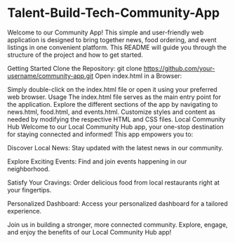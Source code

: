 # Talent-Build-Tech-Community-App
Welcome to our Community App! This simple and user-friendly web application is designed to bring together news, food ordering, and event listings in one convenient platform. This README will guide you through the structure of the project and how to get started.

Getting Started
Clone the Repository:
git clone https://github.com/your-username/community-app.git
Open index.html in a Browser:

Simply double-click on the index.html file or open it using your preferred web browser.
Usage
The index.html file serves as the main entry point for the application.
Explore the different sections of the app by navigating to news.html, food.html, and events.html.
Customize styles and content as needed by modifying the respective HTML and CSS files.
Local Community Hub
Welcome to our Local Community Hub app, your one-stop destination for staying connected and informed! This app empowers you to:

Discover Local News: Stay updated with the latest news in our community.

Explore Exciting Events: Find and join events happening in our neighborhood.

Satisfy Your Cravings: Order delicious food from local restaurants right at your fingertips.

Personalized Dashboard: Access your personalized dashboard for a tailored experience.

Join us in building a stronger, more connected community. Explore, engage, and enjoy the benefits of our Local Community Hub app!
